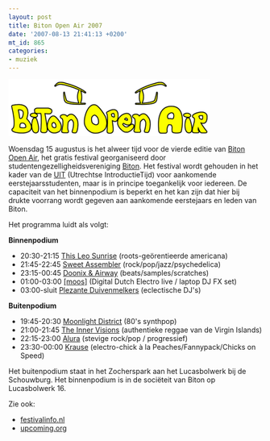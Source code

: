 ```yaml
---
layout: post
title: Biton Open Air 2007
date: '2007-08-13 21:41:13 +0200'
mt_id: 865
categories:
- muziek
---
```

<img src="/images/Biton_Open_Air_2007_logo.png" width="400" height="113" alt="Logo Biton Open Air 2007" />

Woensdag 15 augustus is het alweer tijd voor de vierde editie van <a href="http://www.bitonopenair.nl/">Biton Open Air</a>, het gratis festival georganiseerd door studentengezelligheidsvereniging <a href="http://www.biton.nl/">Biton</a>. Het festival wordt gehouden in het kader van de <a href="http://www.introductie-utrecht.nl/">UIT</a> (Utrechtse IntroductieTijd) voor aankomende eerstejaarsstudenten, maar is in principe toegankelijk voor iedereen. De capaciteit van het binnenpodium is beperkt en het kan zijn dat hier bij drukte voorrang wordt gegeven aan aankomende eerstejaars en leden van Biton.

Het programma luidt als volgt:

<strong>Binnenpodium</strong>

<ul><li>20:30-21:15 <a href="http://www.thisleosunrise.com/">This Leo Sunrise</a> (roots-ge&ouml;rentieerde americana)</li><li>21:45-22:45 <a href="http://www.sweetassembler.com/">Sweet Assembler</a> (rock/pop/jazz/psychedelica)</li><li>23:15-00:45 <a href="http://www.doonix-airway.nl/">Doonix &amp; Airway</a> (beats/samples/scratches)</li><li>01:00-03:00 <a href="http://www.mauricedohmen.com/">[moos]</a> (Digital Dutch Electro live / laptop DJ FX set)</li><li>03:00-sluit <a href="http://www.duivenmelkers.nl/">Plezante Duivenmelkers</a> (eclectische DJ's)</li></ul>

<strong>Buitenpodium</strong>

<ul><li>19:45-20:30 <a href="http://www.moonlightdistrict.nl/">Moonlight District</a> (80's synthpop)</li><li>21:00-21:45 <a href="http://www.innervisionsreggae.com/">The Inner Visions</a> (authentieke reggae van de Virgin Islands)</li><li>22:15-23:00 <a href="http://www.aluramusic.com/">Alura</a> (stevige rock/pop / progressief)</li><li>23:30-00:00 <a href="http://www.myspace.com/krausefiktion">Krause</a> (electro-chick à la Peaches/Fannypack/Chicks on Speed)</li></ul>

Het buitenpodium staat in het Zocherspark aan het Lucasbolwerk bij de Schouwburg. Het binnenpodium is in de sociëteit van Biton op Lucasbolwerk 16.

Zie ook:
<ul><li><a href="http://www.festivalinfo.nl/festival_detail.php?festival_id=6716">festivalinfo.nl</a></li><li><a href="http://upcoming.yahoo.com/event/209592/">upcoming.org</a></li></ul>
